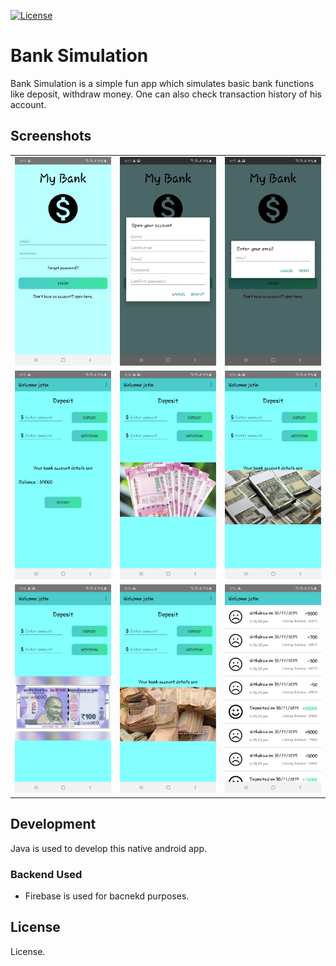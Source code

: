 [![License](https://camo.githubusercontent.com/13d043a6dd3078cfcca41e21c6ed95a714c490f9/68747470733a2f2f6261646765732e66726170736f66742e636f6d2f6f732f6d69742f6d69742d3132357832382e706e673f763d313033)](https://opensource.org/licenses/mit-license.php)

# Bank Simulation

Bank Simulation is a simple fun app which simulates basic bank functions like deposit, withdraw money. One can also check transaction history of his account.

## Screenshots

<table>
  <tr>
    <td><img src="ScreenShots/s1.jpg" height = "auto" width="auto"></td>
    <td><img src="ScreenShots/s2.jpg" height = "auto" width="auto"></td>
    <td><img src="ScreenShots/s3.jpg" height = "auto" width="auto"></td>
  </tr>
 <tr>
    <td><img src="ScreenShots/s4.jpg" height = "auto" width="auto"></td>
    <td><img src="ScreenShots/s5.jpg" height = "auto" width="auto"></td>
    <td><img src="ScreenShots/s6.jpg" height = "auto" width="auto"></td>
  </tr>
  <tr>
    <td><img src="ScreenShots/s7.jpg" height = "auto" width="auto"></td>
    <td><img src="ScreenShots/s8.jpg" height = "auto" width="auto"></td>
    <td><img src="ScreenShots/s9.jpg" height = "auto" width="auto"></td>
  </tr>
</table>

## Development

Java is used to develop this native android app.

### Backend Used

- Firebase is used for bacnekd purposes.

## License

License.
